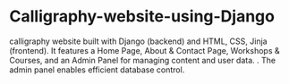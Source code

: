 # Calligraphy-website-using-Django
calligraphy website built with Django (backend) and HTML, CSS, Jinja (frontend). It features a Home Page, About &amp; Contact Page, Workshops &amp; Courses, and an Admin Panel for managing content and user data. . The admin panel enables efficient database control.
